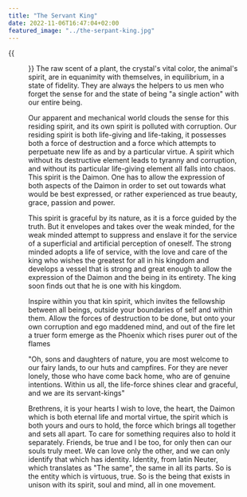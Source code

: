 ```yaml
---
title: "The Servant King"
date: 2022-11-06T16:47:04+02:00
featured_image: "../the-serpant-king.jpg"
---
```

{{<figure src="../the-serpant-king-content.jpg" height="512px">}}
The raw scent of a plant, the crystal's vital color, the animal's spirit, are in equanimity with themselves, in equilibrium, in a state of fidelity. They are always the helpers to us men who forget the sense for and the state of being "a single action" with our entire being.

Our apparent and mechanical world clouds the sense for this residing spirit, and its own spirit is polluted with corruption.
Our residing spirit is both life-giving and life-taking, it possesses both a force of destruction and a force which attempts to perpetuate new life as and by a particular virtue. A spirit which without its destructive element leads to tyranny and corruption, and without its particular life-giving element all falls into chaos. This spirit is the Daimon. One has to allow the expression of both aspects of the Daimon in order to set out towards what would be best expressed, or rather experienced as true beauty, grace, passion and power.

This spirit is graceful by its nature, as it is a force guided by the truth. But it envelopes and takes over the weak minded, for the weak minded attempt to suppress and enslave it for the service of a superficial and artificial perception of oneself. The strong minded adopts a life of service, with the love and care of the king who wishes the greatest for all in his kingdom and develops a vessel that is strong and great enough to allow the expression of the Daimon and the being in its entirety. The king soon finds out that he is one with his kingdom.

Inspire within you that kin spirit, which invites the fellowship between all beings, outside your boundaries of self and within them. Allow the forces of destruction to be done, but onto your own corruption and ego maddened mind, and out of the fire let a truer form emerge as the Phoenix which rises purer out of the flames

"Oh, sons and daughters of nature, you are most welcome to our fairy lands, to our huts and campfires. For they are never lonely, those who have come back home, who are of genuine intentions. Within us all, the life-force shines clear and graceful, and we are its servant-kings"

Brethrens, it is your hearts I wish to love, the heart, the Daimon which is both eternal life and mortal virtue, the spirit which is both yours and ours to hold, the force which brings all together and sets all apart.
To care for something requires also to hold it separately.
Friends, be true and I be too, for only then can our souls truly meet. We can love only the other, and we can only identify that which has identity. Identity, from latin Neuter, which translates as "The same", the same in all its parts. So is the entity which is virtuous, true. So is the being that exists in unison with its spirit, soul and mind, all in one movement. 